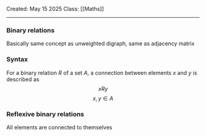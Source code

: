 Created: May 15 2025
Class: [[Maths]] 
- - -
### Binary relations
Basically same concept as unweighted digraph, same as adjacency matrix

### Syntax
For a binary relation $R$ of a set $A$, a connection between elements $x$ and $y$ is described as
$$
xRy
$$
$$
x,y\in A
$$

### Reflexive binary relations
All elements are connected to themselves
$$
\
$$